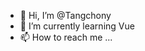 - 👋 Hi, I’m @Tangchony
- 🌱 I’m currently learning Vue
- 📫 How to reach me ...

<!---
TANGYICONG/TANGYICONG is a ✨ special ✨ repository because its `README.md` (this file) appears on your GitHub profile.
You can click the Preview link to take a look at your changes.
--->
